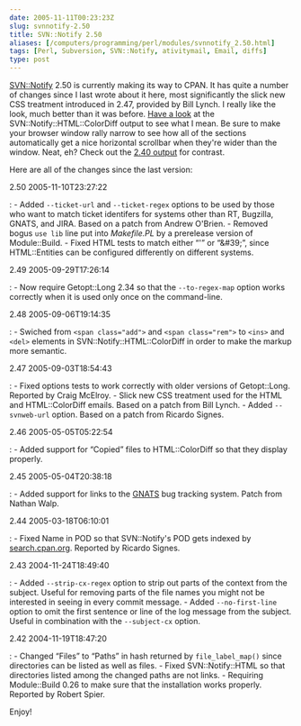 ```yaml
--- 
date: 2005-11-11T00:23:23Z
slug: svnnotify-2.50
title: SVN::Notify 2.50
aliases: [/computers/programming/perl/modules/svnnotify_2.50.html]
tags: [Perl, Subversion, SVN::Notify, ativitymail, Email, diffs]
type: post
---
```


[SVN::Notify] 2.50 is currently making its way to CPAN. It has quite a number of
changes since I last wrote about it here, most significantly the slick new CSS
treatment introduced in 2.47, provided by Bill Lynch. I really like the look,
much better than it was before. [Have a look] at the
SVN::Notify::HTML::ColorDiff output to see what I mean. Be sure to make your
browser window rally narrow to see how all of the sections automatically get a
nice horizontal scrollbar when they're wider than the window. Neat, eh? Check
out the [2.40 output] for contrast.

Here are all of the changes since the last version:

2.50 2005-11-10T23:27:22

:   -   Added `--ticket-url` and `--ticket-regex` options to be used by those
        who want to match ticket identifers for systems other than RT, Bugzilla,
        GNATS, and JIRA. Based on a patch from Andrew O'Brien.
    -   Removed bogus `use lib` line put into *Makefile.PL* by a prerelease
        version of Module::Build.
    -   Fixed HTML tests to match either “'” or “&\#39;”, since HTML::Entities
        can be configured differently on different systems.

2.49 2005-09-29T17:26:14

:   -   Now require Getopt::Long 2.34 so that the `--to-regex-map` option works
        correctly when it is used only once on the command-line.

2.48 2005-09-06T19:14:35

:   -   Swiched from `<span class="add">` and `<span class="rem">` to `<ins>`
        and `<del>` elements in SVN::Notify::HTML::ColorDiff in order to make
        the markup more semantic.

2.47 2005-09-03T18:54:43

:   -   Fixed options tests to work correctly with older versions of
        Getopt::Long. Reported by Craig McElroy.
    -   Slick new CSS treatment used for the HTML and HTML::ColorDiff emails.
        Based on a patch from Bill Lynch.
    -   Added `--svnweb-url` option. Based on a patch from Ricardo Signes.

2.46 2005-05-05T05:22:54

:   -   Added support for “Copied” files to HTML::ColorDiff so that they display
        properly.

2.45 2005-05-04T20:38:18

:   -   Added support for links to the [GNATS] bug tracking system. Patch from
        Nathan Walp.

2.44 2005-03-18T06:10:01

:   -   Fixed Name in POD so that SVN::Notify's POD gets indexed by
        [search.cpan.org]. Reported by Ricardo Signes.

2.43 2004-11-24T18:49:40

:   -   Added `--strip-cx-regex` option to strip out parts of the context from
        the subject. Useful for removing parts of the file names you might not
        be interested in seeing in every commit message.
    -   Added `--no-first-line` option to omit the first sentence or line of the
        log message from the subject. Useful in combination with the
        `--subject-cx` option.

2.42 2004-11-19T18:47:20

:   -   Changed “Files” to “Paths” in hash returned by `file_label_map()` since
        directories can be listed as well as files.
    -   Fixed SVN::Notify::HTML so that directories listed among the changed
        paths are not links.
    -   Requiring Module::Build 0.26 to make sure that the installation works
        properly. Reported by Robert Spier.

Enjoy!

  [SVN::Notify]: http://search.cpan.org/dist/SVN-Notify/ "SVN::Notify on CPAN"
  [Have a look]: /code/svnnotify/svnnotify-2.50_colordiff_example.html
    "SVN::Notify 2.50 sample ColorDiff output"
  [2.40 output]: /code/svnnotify/svnnotify-2.40_colordiff_example.html
    "SVN::Notify 2.41 sample ColorDiff output"
  [GNATS]: http://www.gnu.org/software/gnats/ "GNATS: The GNU Bug Tracking System"
  [search.cpan.org]: http://search.cpan.org/ "CPAN Search"
